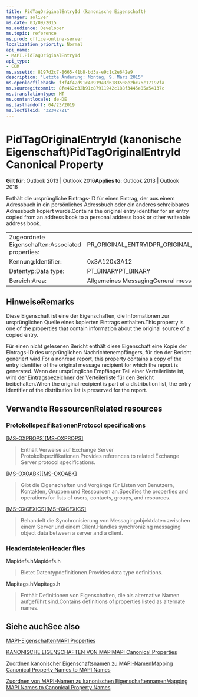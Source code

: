 ```yaml
---
title: PidTagOriginalEntryId (kanonische Eigenschaft)
manager: soliver
ms.date: 03/09/2015
ms.audience: Developer
ms.topic: reference
ms.prod: office-online-server
localization_priority: Normal
api_name:
- MAPI.PidTagOriginalEntryId
api_type:
- COM
ms.assetid: 8197d2c7-8665-41b8-bd3a-e9c1c2e642e9
description: 'Letzte Änderung: Montag, 9. März 2015'
ms.openlocfilehash: f3f4f42d91c4091943d6183508e2bc76c17197fa
ms.sourcegitcommit: 8fe462c32b91c87911942c188f3445e85a54137c
ms.translationtype: MT
ms.contentlocale: de-DE
ms.lasthandoff: 04/23/2019
ms.locfileid: "32342721"
---
```

# <a name="pidtagoriginalentryid-canonical-property"></a><span data-ttu-id="439f6-103">PidTagOriginalEntryId (kanonische Eigenschaft)</span><span class="sxs-lookup"><span data-stu-id="439f6-103">PidTagOriginalEntryId Canonical Property</span></span>

  
  
<span data-ttu-id="439f6-104">**Gilt für**: Outlook 2013 | Outlook 2016</span><span class="sxs-lookup"><span data-stu-id="439f6-104">**Applies to**: Outlook 2013 | Outlook 2016</span></span> 
  
<span data-ttu-id="439f6-105">Enthält die ursprüngliche Eintrags-ID für einen Eintrag, der aus einem Adressbuch in ein persönliches Adressbuch oder ein anderes schreibbares Adressbuch kopiert wurde.</span><span class="sxs-lookup"><span data-stu-id="439f6-105">Contains the original entry identifier for an entry copied from an address book to a personal address book or other writeable address book.</span></span>
  
|||
|:-----|:-----|
|<span data-ttu-id="439f6-106">Zugeordnete Eigenschaften:</span><span class="sxs-lookup"><span data-stu-id="439f6-106">Associated properties:</span></span>  <br/> |<span data-ttu-id="439f6-107">PR_ORIGINAL_ENTRYID</span><span class="sxs-lookup"><span data-stu-id="439f6-107">PR_ORIGINAL_ENTRYID</span></span>  <br/> |
|<span data-ttu-id="439f6-108">Kennung:</span><span class="sxs-lookup"><span data-stu-id="439f6-108">Identifier:</span></span>  <br/> |<span data-ttu-id="439f6-109">0x3A12</span><span class="sxs-lookup"><span data-stu-id="439f6-109">0x3A12</span></span>  <br/> |
|<span data-ttu-id="439f6-110">Datentyp:</span><span class="sxs-lookup"><span data-stu-id="439f6-110">Data type:</span></span>  <br/> |<span data-ttu-id="439f6-111">PT_BINARY</span><span class="sxs-lookup"><span data-stu-id="439f6-111">PT_BINARY</span></span>  <br/> |
|<span data-ttu-id="439f6-112">Bereich:</span><span class="sxs-lookup"><span data-stu-id="439f6-112">Area:</span></span>  <br/> |<span data-ttu-id="439f6-113">Allgemeines Messaging</span><span class="sxs-lookup"><span data-stu-id="439f6-113">General messaging</span></span>  <br/> |
   
## <a name="remarks"></a><span data-ttu-id="439f6-114">Hinweise</span><span class="sxs-lookup"><span data-stu-id="439f6-114">Remarks</span></span>

<span data-ttu-id="439f6-115">Diese Eigenschaft ist eine der Eigenschaften, die Informationen zur ursprünglichen Quelle eines kopierten Eintrags enthalten.</span><span class="sxs-lookup"><span data-stu-id="439f6-115">This property is one of the properties that contain information about the original source of a copied entry.</span></span>
  
<span data-ttu-id="439f6-116">Für einen nicht gelesenen Bericht enthält diese Eigenschaft eine Kopie der Eintrags-ID des ursprünglichen Nachrichtenempfängers, für den der Bericht generiert wird.</span><span class="sxs-lookup"><span data-stu-id="439f6-116">For a nonread report, this property contains a copy of the entry identifier of the original message recipient for which the report is generated.</span></span> <span data-ttu-id="439f6-117">Wenn der ursprüngliche Empfänger Teil einer Verteilerliste ist, wird der Eintragsbezeichner der Verteilerliste für den Bericht beibehalten.</span><span class="sxs-lookup"><span data-stu-id="439f6-117">When the original recipient is part of a distribution list, the entry identifier of the distribution list is preserved for the report.</span></span>
  
## <a name="related-resources"></a><span data-ttu-id="439f6-118">Verwandte Ressourcen</span><span class="sxs-lookup"><span data-stu-id="439f6-118">Related resources</span></span>

### <a name="protocol-specifications"></a><span data-ttu-id="439f6-119">Protokollspezifikationen</span><span class="sxs-lookup"><span data-stu-id="439f6-119">Protocol specifications</span></span>

<span data-ttu-id="439f6-120">[[MS-OXPROPS]](https://msdn.microsoft.com/library/f6ab1613-aefe-447d-a49c-18217230b148%28Office.15%29.aspx)</span><span class="sxs-lookup"><span data-stu-id="439f6-120">[[MS-OXPROPS]](https://msdn.microsoft.com/library/f6ab1613-aefe-447d-a49c-18217230b148%28Office.15%29.aspx)</span></span>
  
> <span data-ttu-id="439f6-121">Enthält Verweise auf Exchange Server Protokollspezifikationen.</span><span class="sxs-lookup"><span data-stu-id="439f6-121">Provides references to related Exchange Server protocol specifications.</span></span>
    
<span data-ttu-id="439f6-122">[[MS-OXOABK]](https://msdn.microsoft.com/library/f4cf9b4c-9232-4506-9e71-2270de217614%28Office.15%29.aspx)</span><span class="sxs-lookup"><span data-stu-id="439f6-122">[[MS-OXOABK]](https://msdn.microsoft.com/library/f4cf9b4c-9232-4506-9e71-2270de217614%28Office.15%29.aspx)</span></span>
  
> <span data-ttu-id="439f6-123">Gibt die Eigenschaften und Vorgänge für Listen von Benutzern, Kontakten, Gruppen und Ressourcen an.</span><span class="sxs-lookup"><span data-stu-id="439f6-123">Specifies the properties and operations for lists of users, contacts, groups, and resources.</span></span>
    
<span data-ttu-id="439f6-124">[[MS-OXCFXICS]](https://msdn.microsoft.com/library/b9752f3d-d50d-44b8-9e6b-608a117c8532%28Office.15%29.aspx)</span><span class="sxs-lookup"><span data-stu-id="439f6-124">[[MS-OXCFXICS]](https://msdn.microsoft.com/library/b9752f3d-d50d-44b8-9e6b-608a117c8532%28Office.15%29.aspx)</span></span>
  
> <span data-ttu-id="439f6-125">Behandelt die Synchronisierung von Messagingobjektdaten zwischen einem Server und einem Client.</span><span class="sxs-lookup"><span data-stu-id="439f6-125">Handles synchronizing messaging object data between a server and a client.</span></span>
    
### <a name="header-files"></a><span data-ttu-id="439f6-126">Headerdateien</span><span class="sxs-lookup"><span data-stu-id="439f6-126">Header files</span></span>

<span data-ttu-id="439f6-127">Mapidefs.h</span><span class="sxs-lookup"><span data-stu-id="439f6-127">Mapidefs.h</span></span>
  
> <span data-ttu-id="439f6-128">Bietet Datentypdefinitionen.</span><span class="sxs-lookup"><span data-stu-id="439f6-128">Provides data type definitions.</span></span>
    
<span data-ttu-id="439f6-129">Mapitags.h</span><span class="sxs-lookup"><span data-stu-id="439f6-129">Mapitags.h</span></span>
  
> <span data-ttu-id="439f6-130">Enthält Definitionen von Eigenschaften, die als alternative Namen aufgeführt sind.</span><span class="sxs-lookup"><span data-stu-id="439f6-130">Contains definitions of properties listed as alternate names.</span></span>
    
## <a name="see-also"></a><span data-ttu-id="439f6-131">Siehe auch</span><span class="sxs-lookup"><span data-stu-id="439f6-131">See also</span></span>



[<span data-ttu-id="439f6-132">MAPI-Eigenschaften</span><span class="sxs-lookup"><span data-stu-id="439f6-132">MAPI Properties</span></span>](mapi-properties.md)
  
[<span data-ttu-id="439f6-133">KANONISCHE EIGENSCHAFTEN VON MAPI</span><span class="sxs-lookup"><span data-stu-id="439f6-133">MAPI Canonical Properties</span></span>](mapi-canonical-properties.md)
  
[<span data-ttu-id="439f6-134">Zuordnen kanonischer Eigenschaftsnamen zu MAPI-Namen</span><span class="sxs-lookup"><span data-stu-id="439f6-134">Mapping Canonical Property Names to MAPI Names</span></span>](mapping-canonical-property-names-to-mapi-names.md)
  
[<span data-ttu-id="439f6-135">Zuordnen von MAPI-Namen zu kanonischen Eigenschaftennamen</span><span class="sxs-lookup"><span data-stu-id="439f6-135">Mapping MAPI Names to Canonical Property Names</span></span>](mapping-mapi-names-to-canonical-property-names.md)

